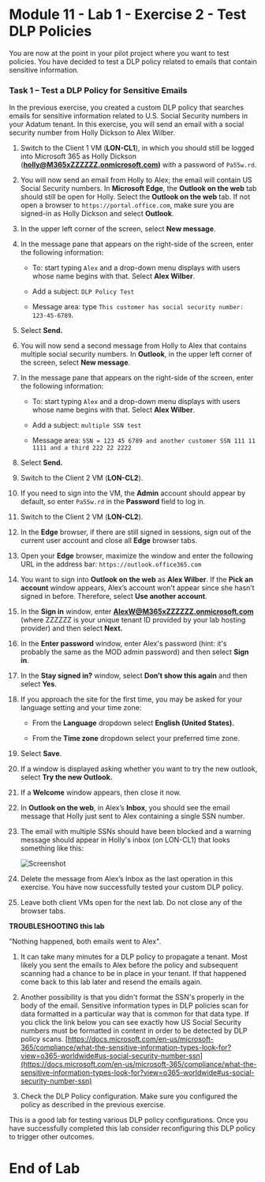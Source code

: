 # Module 11 - Lab 1 - Exercise 2 - Test DLP Policies


You are now at the point in your pilot project where you want to test policies. You have decided to test a DLP policy related to emails that contain sensitive information. 


### Task 1 – Test a DLP Policy for Sensitive Emails

In the previous exercise, you created a custom DLP policy that searches emails for sensitive information related to U.S. Social Security numbers in your Adatum tenant. In this exercise, you will send an email with a social security number from Holly Dickson to Alex Wilber.

1. Switch to the Client 1 VM (**LON-CL1**), in which you should still be logged into Microsoft 365 as Holly Dickson (**holly@M365xZZZZZZ.onmicrosoft.com)** with a password of `Pa55w.rd`. 

2. You will now send an email from Holly to Alex; the email will contain US Social Security numbers. In **Microsoft Edge**, the **Outlook on the web** tab should still be open for Holly. Select the **Outlook on the web** tab.  If not open a browser to `https://portal.office.com`, make sure you are signed-in as Holly Dickson and select **Outlook**.

3. In the upper left corner of the screen, select **New message**. 

4. In the message pane that appears on the right-side of the screen, enter the following information:

	- To: start typing `Alex` and a drop-down menu displays with users whose name begins with that. Select **Alex Wilber**.

	- Add a subject: `DLP Policy Test`

	- Message area: type `This customer has social security number: 123-45-6789`.


6. Select **Send.**

7. You will now send a second message from Holly to Alex that contains multiple social security numbers.  In **Outlook**, in the upper left corner of the screen, select **New message**. 

8. In the message pane that appears on the right-side of the screen, enter the following information:

	- To: start typing `Alex` and a drop-down menu displays with users whose name begins with that. Select **Alex Wilber**.

	- Add a subject: `multiple SSN test`

	- Message area: `SSN = 123 45 6789 and another customer SSN 111 11 1111 and a third 222 22 2222`

11. Select **Send.**

12. Switch to the Client 2 VM (**LON-CL2**). 

13. If you need to sign into the VM, the **Admin** account should appear by default, so enter `Pa55w.rd` in the **Password** field to log in. 

14. Switch to the Client 2 VM (**LON-CL2**).

15. In the **Edge** browser, if there are still signed in sessions, sign out of the current user account and close all **Edge** browser tabs.

16. Open your **Edge** browser, maximize the window and enter the following URL in the address bar: `https://outlook.office365.com`

17. You want to sign into **Outlook on the web** as **Alex Wilber**. If the **Pick an account** window appears, Alex’s account won’t appear since she hasn’t signed in before. Therefore, select **Use another account**. 

18. In the **Sign in** window, enter **AlexW@M365xZZZZZZ.onmicrosoft.com** (where ZZZZZZ is your unique tenant ID provided by your lab hosting provider) and then select **Next.**

19. In the **Enter password** window, enter Alex's password (hint: it's probably the same as the MOD admin password) and then select **Sign in**.

20. In the **Stay signed in?** window, select **Don’t show this again** and then select **Yes**.

21. If you approach the site for the first time, you may be asked for your language setting and your time zone:

	- From the **Language** dropdown select **English (United States).**

	- From the **Time zone** dropdown select your preferred time zone.

22. Select **Save**.

23. If a window is displayed asking whether you want to try the new outlook, select **Try the new Outlook.**

24. If a **Welcome** window appears, then close it now.

25. In **Outlook on the web**, in Alex’s **Inbox**, you should see the email message that Holly just sent to Alex containing a single SSN number.

26. The email with multiple SSNs should have been blocked and a warning message should appear in Holly's inbox (on LON-CL1) that looks something like this:

     ![Screenshot](../Media/DLP_policy_validation.png)

27. Delete the message from Alex’s Inbox as the last operation in this exercise. You have now successfully tested your custom DLP policy.

28. Leave both client VMs open for the next lab. Do not close any of the browser tabs.

**TROUBLESHOOTING this lab**

"Nothing happened, both emails went to Alex".
  
1. It can take many minutes for a DLP policy to propagate a tenant.  Most likely you sent the emails to Alex before the policy and subsequent scanning had a chance to be in place in your tenant.  If that happened come back to this lab later and resend the emails again.

2. Another possibility is that you didn't format the SSN's properly in the body of the email.  Sensitive information types in DLP policies scan for data formatted in a particular way that is common for that data type.  If you click the link below you can see exactly how US Social Security numbers must be formatted in content in order to be detected by DLP policy scans.
[https://docs.microsoft.com/en-us/microsoft-365/compliance/what-the-sensitive-information-types-look-for?view=o365-worldwide#us-social-security-number-ssn](https://docs.microsoft.com/en-us/microsoft-365/compliance/what-the-sensitive-information-types-look-for?view=o365-worldwide#us-social-security-number-ssn)

3. Check the DLP Policy configuration. Make sure you configured the policy as described in the previous exercise.

This is a good lab for testing various DLP policy configurations. Once you have successfully completed this lab consider reconfiguring this DLP policy to trigger other outcomes.


# End of Lab
